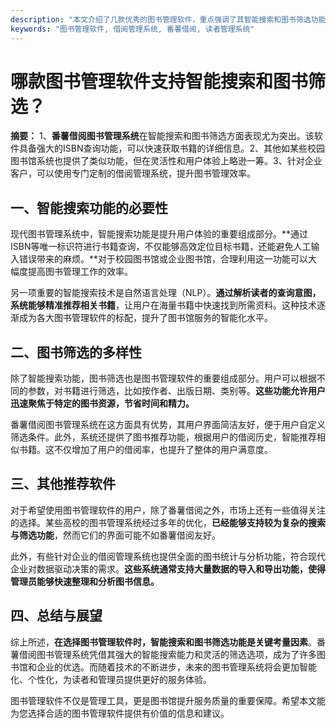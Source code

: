 ```yaml
---
description: "本文介绍了几款优秀的图书管理软件，重点强调了其智能搜索和图书筛选功能，为用户选择合适的软件提供参考。"
keywords: "图书管理软件, 借阅管理系统, 番薯借阅, 读者管理系统"
---
```

# 哪款图书管理软件支持智能搜索和图书筛选？

**摘要：**
1、**番薯借阅图书管理系统**在智能搜索和图书筛选方面表现尤为突出。该软件具备强大的ISBN查询功能，可以快速获取书籍的详细信息。2、其他如某些校园图书馆系统也提供了类似功能，但在灵活性和用户体验上略逊一筹。3、针对企业客户，可以使用专门定制的借阅管理系统，提升图书管理效率。

## 一、智能搜索功能的必要性

现代图书管理系统中，智能搜索功能是提升用户体验的重要组成部分。**通过ISBN等唯一标识符进行书籍查询，不仅能够高效定位目标书籍，还能避免人工输入错误带来的麻烦。**对于校园图书馆或企业图书馆，合理利用这一功能可以大幅度提高图书管理工作的效率。

另一项重要的智能搜索技术是自然语言处理（NLP）。**通过解析读者的查询意图，系统能够精准推荐相关书籍**，让用户在海量书籍中快速找到所需资料。这种技术逐渐成为各大图书管理软件的标配，提升了图书馆服务的智能化水平。

## 二、图书筛选的多样性

除了智能搜索功能，图书筛选也是图书管理软件的重要组成部分。用户可以根据不同的参数，对书籍进行筛选，比如按作者、出版日期、类别等。**这些功能允许用户迅速聚焦于特定的图书资源，节省时间和精力。**

番薯借阅图书管理系统在这方面具有优势，其用户界面简洁友好，便于用户自定义筛选条件。此外，系统还提供了图书推荐功能，根据用户的借阅历史，智能推荐相似书籍。这不仅增加了用户的借阅率，也提升了整体的用户满意度。

## 三、其他推荐软件

对于希望使用图书管理软件的用户，除了番薯借阅之外，市场上还有一些值得关注的选择。某些高校的图书管理系统经过多年的优化，**已经能够支持较为复杂的搜索与筛选功能**，然而它们的界面可能不如番薯借阅友好。

此外，有些针对企业的借阅管理系统也提供全面的图书统计与分析功能，符合现代企业对数据驱动决策的需求。**这些系统通常支持大量数据的导入和导出功能，使得管理员能够快速整理和分析图书信息。**

## 四、总结与展望

综上所述，**在选择图书管理软件时，智能搜索和图书筛选功能是关键考量因素**。番薯借阅图书管理系统凭借其强大的智能搜索能力和灵活的筛选选项，成为了许多图书馆和企业的优选。而随着技术的不断进步，未来的图书管理系统将会更加智能化、个性化，为读者和管理员提供更好的服务体验。

图书管理软件不仅是管理工具，更是图书馆提升服务质量的重要保障。希望本文能为您选择合适的图书管理软件提供有价值的信息和建议。
